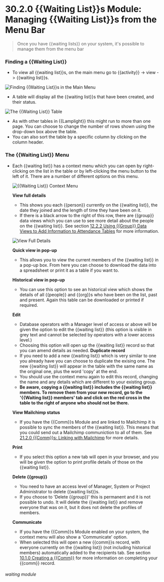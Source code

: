 # 30.2.0 {{Waiting List}}s Module: Managing {{Waiting List}}s from the Menu Bar

> Once you have {{waiting lists}} on your system, it's possible to manage them from the menu bar

### Finding a {{Waiting List}}

- To view all {{waiting list}}s, on the main menu go to {{activity}} -> view -> {{waiting list}}s. 

![Finding {{Waiting List}}s in the Main Menu](30.2.0a.png)

- A table will display all the {{waiting list}}s that have been created, and their status.

![The {{Waiting List}} Table](30.2.0b.png)

 - As with other tables in {{Lamplight}} this might run to more than one page. You can choose to change the number of rows shown using the drop-down box above the table.
 - You can also sort the table by a specific column by clicking on the column header.

### The {{Waiting List}} Menu

- Each {{waiting list}} has a context menu which you can open by right-clicking on the list in the table or by left-clicking the menu button to the left of it. There are a number of different options on this menu.

   ![{{Waiting List}} Context Menu](30.2.0c.png)

   **View full details**
   - This shows you each {{person}} currently on the {{waiting list}}, the date they joined and the length of time they have been on it.
   - If there is a black arrow to the right of this row, there are {{group}} data views which you can use to see more detail about the people on the {{waiting list}}. See section [12.2.2 Using {{Group}} Data Views to Add Information to Attendance Tables](/help/index/p/12.2.2) for more information.

   ![View Full Details](30.2.0d.png)
   
   **Quick view in pop-up**
   - This allows you to view the current members of the {{waiting list}} in a pop-up box. From here you can choose to download the data into a spreadsheet or print it as a table if you want to.
   
   **Historical view in pop-up**
   - You can use this option to see an historical view which shows the details of all {{people}} and {{org}}s who have been on the list, past and present. Again this table can be downloaded or printed if required.  
   
   **Edit** 
   - Database operators with a Manager level of access or above will be given the option to edit the {{waiting list}} (this option is visible in grey text and cannot be selected by operators with a lower access level.) 
   - Choosing this option will open up the {{waiting list}} record so that you can amend details as needed. 
   **Duplicate record**
   - If you need to add a new {{waiting list}} which is very similar to one you already have you can choose to duplicate the exising one. The new {{waiting list}} will appear in the table with the same name as the original one, plus the word 'copy' at the end. 
   - You should use the context menu again to edit this record, changing the name and any details which are different to your existing group. 
   - **Be aware, copying a {{waiting list}} includes the {{waiting list}} members. To remove them from your new record, go to the '{{Waiting list}} members' tab and click on the red cross in the table to the right of anyone who should not be there.**   
   
   **View Mailchimp status**
   - If you have the {{Comm}}s Module and are linked to Mailchimp it is possible to sync the members of the {{waiting list}}. This means that you could send out a Mailchimp communiction to all of them. See [21.2.0 {{Comm}}s: Linking with Mailchimp](/help/index/p/21.2.0) for more details.  
   
   **Print**
   - If you select this option a new tab will open in your browser, and you will be given the option to print profile details of those on the {{waiting list}}.  
   
   **Delete {{group}}**
   - You need to have an access level of Manager, System or Project Administrator to delete {{waiting list}}s. 
   - If you choose to 'Delete {{group}}' this is permanent and it is not possible to undo. It will delete the {{waiting list}} and remove everyone that was on it, but it does not delete the profiles of members.
  
  **Communicate**
  - If you have the {{Comm}}s Module enabled on your system, the context menu will also show a 'Communicate' option. 
  - When selected this will open a new {{comm}}s record, with everyone currently on the {{waiting list}} (not including historical members) automatically added to the recipients tab. See section [10.1.0 Creating a {{Comm}}](/help/index//10.1.0) for more information on completing your {{comm}} record.


###### waiting module

